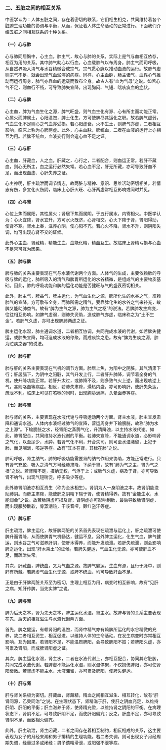 ### 二、五脏之间的相互关系

中医学认为：人体五脏之间，存在着密切的联系，它们相生相克，共同维持着各个脏腑生理功能的协调与平衡，从而，保证着人体生命活动的正常进行。下面我们介绍五脏之间相互联系的十种关系。

#### （一）心与肺

心与肺同居胸中，心主血，肺主气，故心与肺的关系，实际上是气与血相互依存，相互为用的关系。其中肺气助心以行血，心血载肺气以布周身。肺主气而司呼吸，从自然界吸入清气与水谷精微合成宗气，宗气贯心脉以推动血液的运行。故肺气虚则宗气不足，就会出现气血淤滞的病症。同样，心主血脉，肺主诸气，血靠心气推动而运行周身，肺气亦靠血的运载而敷布全身。故古人有“血为气母”之说。如若心气不足，则血行不畅，可导致肺失宣降，出现胸闷、气短、喘咳痰血的症状。

#### （二）心与脾

心主血，脾为气血生化之源，脾气旺盛，则气血生化有源、心有所主而功能正常。心属火而脾属土，心阳温煦，脾土化生，方可使脾尽其运化之职。故若脾气虚弱，气血生化不足则心之气血亦受损。若心阳虚衰，火不生土，则脾气亦虚，二者相互影响，临床上称为心脾两虚。此外，心主血脉，脾统血，二者在血液的运行上亦相互为用。若脾不统血，血液妄行则会造心血不足之证。

#### （三）心与肝

心主血，肝藏血，人之血，肝藏之，心行之，二者配合，则血运正常。若肝不藏血，则心无所主，血之运行必然失常。若心血不足，肝无所藏，亦可导致肝血不足，而出现血虚、心肝失养之证。

心主神明，肝主疏泄而调节情志，故两脏与精神、意识、思维活动密切相关。若情志有伤，多宜化火伤阴，临床上心肝火旺、心肝两虚常相互影响或同时并见。

#### （四）心与肾

心位上焦而属阳，其性属火；肾居下焦而属阴，于五行属水，内寄相火。中医学认为：心火宜降，肾水宜升，方可水火既济，心肾相交。心火下降于肾，肾阳得助，使肾不寒。肾水上奉，滋养心阴，使心阳不亢。若心火不降，肾水不升，则阴阳失调，均可出现心肾不交的证候。

此外心主血，肾藏精，精能生血，血能化精，精血互生。故临床上肾精亏损与心血不足常可互为因果。

#### （五）肺与脾

脾与肺的关系主要表现在气与水液代谢两个方面。人体气的生成，主要依赖肺的呼吸与脾的运化，肺所吸入的清气和脾胃所运化的水谷精微，是组成气的主要物质基础。因此，肺的呼吸功能和脾的运化功能是否健旺与气的盛衰密切相关。

此外，肺主气，脾益气，脾主运化，为气血生化之源，脾所化生的水谷之气，须赖肺气的宣降，方可敷布全身，而肺所需之精气，要靠脾化生的水谷之气来补充，故脾又能助肺益气。故有“脾为生气之源，肺为主气之枢”的说法。若脾肺发生病变，往往相互影响。如脾气虚弱，则肺失资助，造成肺气亦虚，临床称之为“土不生金”。若肺气久虚，亦可出现脾肺两虚之证。

脾主运化水湿，肺主通调水道，二者相互协调，共同完成水液的代谢。如若脾失健运，或肺失宣降，均可造成水液的停聚，而成痰饮之患。故有“脾为生痰之源，肺为贮痰之器”的说法。

#### （六）肺与肝

肺与肝的关系主要表现在气机的调节方面。肺居上焦，为阳中之阴脏，其气清肃下行；肝居膈下，为阴中之阳脏，其气升发上行。二者肝升肺降，调节着全身的气机，使升降功能正常。若肝升太过，或肺降不及，则多致气火上逆，而出现咳逆上气，甚则咯血等病症。相反，若肺失肃降，燥热内盛，亦可影响肝，使肝失条达，疏泄不利。临床上可见在咳嗽的同时，出现胸胁满痛，头晕面赤等症。

#### （七）肺与肾

肺与肾的关系，主要表现在水液代谢与呼吸运动两个方面。肾主水液，肺主宣发肃降和通调水道。人体内水液经过肺气的宣降，营运周身并下输膀胱，故称“肺为水之上源”。下输膀胱之水，经肾阳之蒸腾气化，升清降浊，以主持水液代谢。如此，肺肾配合，共同维持水液代谢的平衡。若肺失宣降，不能通调水道，必影响肾之气化，以至尿少，水肿。若肾气化不利，开合失司，则可至水湿潴留，上犯于肺，而见喘满，咳逆等症。故有“其本在肾，其标在肺”之说。

肺司呼吸，肾主纳气，肺的呼吸功能需要肾的纳气作用来协助，方能正常进行。只有肾气充盈，吸入之清气方可经肺肃降，下纳于肾，故有“肺为气之主，肾为气之根”之说。若肾精不足，摄纳无权，气浮于上；或肺气久虚，病及于肾，亦可导致肾不纳气，出现气短喘促，呼多吸少等症。

此外肺肾阴液亦相互资生（称为金水相生）。肾阴为人一身阴液之本，故肾阴能滋助肺阴。而肺主肃降，能使肺之阴精下输于肾，使肾精得养。故有“金能生水，水能润金”之说。故若肺阴虚可损及肾，肾阴虚亦可影响到肺，最后导致肺肾阴虚，而出现腰膝酸软，骨蒸潮热，干咳音哑，颧红盗汗等症。

#### （八）脾与肝

肝主疏泄，脾主运化，故肝脾两脏的关系首先表现在疏泄与运化上，肝之疏泄可使脾升而胃降，从而使脾胃气机畅达，健运不息。另外脾主运化，化生气血，脾气健运，则水谷之气可滋养肝阴，使肝木得养，而能升发疏泄。若肝失疏泄，则会影响脾之运化，出现“肝木乘土”的证候。若脾失健运，气血生化无源，亦可使肝血不足，而疏泄失常。

其次，肝藏血，脾统血，又为气血之源。故脾气健运，生血有源，且行于脉中，则肝有所藏。若脾虚气血生化无源，或脾不统血，均可导致肝血不足。

正是由于肝脾两脏关系至为密切，生理上相互为用，病变时相互影响，故有“见肝之病，知肝传脾，当先实脾”之说。

#### （九）脾与肾

脾为后天之本，肾为先天之本，脾主运化水湿，肾主水。故脾与肾的关系主要表现在先、后天的相互滋生与水液代谢两方面。

首先，脾之健运，有赖肾阳的温煦，而肾中精气亦有赖脾所运化的水谷精微的充养，故二者相互资生，相互促进。以维持人体的生命活动。在发生病变时亦常相互影响，互为因果。若肾阳不足，不能温煦脾阳，会导致脾阳不振；若脾阳久虚，亦可累及肾阳，而成脾肾阳虚之证。

其次，脾主运化水湿，肾主水，二者在水液代谢上，亦相互配合，协同其它脏腑，共同完成水液代谢。若脾虚不能运化水湿，则水湿停聚，不仅损伤脾阳，亦可使肾阳衰微。若肾虚不能主水，水液潴留，亦可累及脾阳，使脾失健运。

#### （十）肝与肾

肝与肾关系极为密切。肝藏血，肾藏精，精血之间相互滋生、相互转化，故有“肝肾同源，乙癸同治”之说。在生理状态下，肾精滋于肝，使肝之阴血充足，以维持肝阴、肝阳的平衡；肝血滋养于肾，使肾精充盈，以维持肾之阴阳的平衡。在病理状态下，肾阴不足，可导致肝阴不足，而使肝阳偏亢；反之，肝血不足，亦可导致肾阴不足，而致相火偏亢。

此外，肝主疏泄，肾主闭藏，二者之间存在着相互制约，相反相成的关系，这主要表现为女子的月经来潮和男子排精的生理功能。若二者失调，则可出现女子月经周期失调，经量过多或闭经；男子遗精滑泄，或阳强不泄等症。
